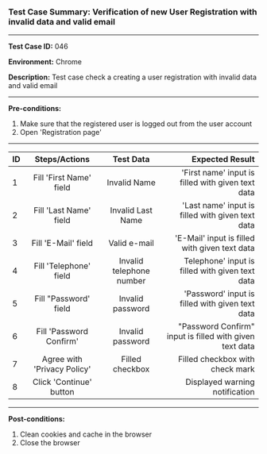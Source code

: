 
### Test Case Summary: Verification of new User Registration with invalid data and valid email

---

**Test Case ID:** 046

**Environment:** Chrome

**Description:** Test case check a creating a user registration with invalid data and valid email

---

**Pre-conditions:**
1. Make sure that the registered user is logged out from the user account
2. Open 'Registration page'

---

|      ID       | Steps/Actions |  Test Data  | Expected Result |
| ------------- |:-------------:| :---------: | --------------: |
|       1       | Fill 'First Name' field | Invalid Name | 'First name' input is filled with given text data |
|       2       | Fill 'Last Name' field | Invalid Last Name | 'Last name' input is filled with given text data |
|       3       | Fill 'E-Mail' field | Valid e-mail | 'E-Mail' input is filled with given text data |
|       4       | Fill 'Telephone' field | Invalid telephone number | Telephone' input is filled with given text data |
|       5       | Fill "Password' field | Invalid password | 'Password' input is filled with given text data |
|       6       | Fill 'Password Confirm' | Invalid password | "Password Confirm" input is filled with given text data |
|       7       | Agree with 'Privacy Policy' | Filled checkbox | Filled checkbox with check mark |
|       8       | Click 'Continue' button  |  | Displayed  warning notification |

---

**Post-conditions:**
1. Clean cookies and cache in the browser
2. Close the browser